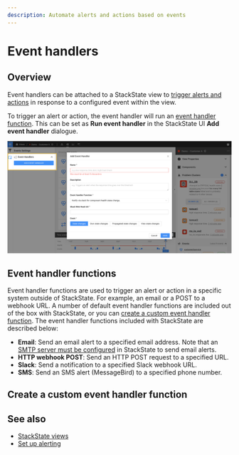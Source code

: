 ```yaml
---
description: Automate alerts and actions based on events
---
```


# Event handlers

## Overview

Event handlers can be attached to a StackState view to [trigger alerts and actions](/use/health-state-and-alerts/set-up-alerting.md) in response to a configured event within the view.

To trigger an alert or action, the event handler will run an [event handler function](#event-handler-functions). This can be set as **Run event handler** in the StackState UI **Add event handler** dialogue.

![Add an event handler](/.gitbook/assets/event_handlers_tab.png)

## Event handler functions

Event handler functions are used to trigger an alert or action in a specific system outside of StackState. For example, an email or a POST to a webhook URL. A number of default event handler functions are included out of the box with StackState, or you can [create a custom event handler function](#create-a-custom-event-handler-function). The event handler functions included with StackState are described below:

- **Email**: Send an email alert to a specified email address. Note that an [SMTP server must be configured](/configure/topology/configure-email-alerts.md) in StackState to send email alerts.
- **HTTP webhook POST**: Send an HTTP POST request to a specified URL.
- **Slack**: Send a notification to a specified Slack webhook URL.
- **SMS**: Send an SMS alert (MessageBird) to a specified phone number.

## Create a custom event handler function




## See also

- [StackState views](/use/views/README.md)
- [Set up alerting](/use/health-state-and-alerts/set-up-alerting.md)
